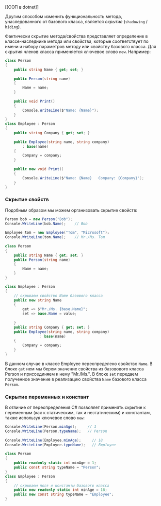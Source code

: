 
[[ООП в dotnet]]

Другим способом изменить функциональность метода, унаследованного от базового класса, является _скрытие_ (`shadowing` / `hiding`).

Фактически скрытие метода/свойства представляет определение в классе-наследнике метода или свойства, которые соответствует по имени и набору параметров методу или свойству базового класса. Для скрытия членов класса применяется ключевое слово `new`. Например:

``` cs 
class Person
{
    public string Name { get; set; }
    
    public Person(string name)
    {
        Name = name;
    }
    
    public void Print()
    {
        Console.WriteLine($"Name: {Name}");
    }
}
class Employee : Person
{
    public string Company { get; set; }
    
    public Employee(string name, string company)
        : base(name)
    {
        Company = company;
    }
    
    public new void Print()
    {
        Console.WriteLine($"Name: {Name}   Company: {Company}");
    }
}
```

### Скрытие свойств

Подобным образом мы можем организовать скрытие свойств:

``` cs 
Person bob = new Person("Bob");
Console.WriteLine(bob.Name);    // Bob
 
Employee tom = new Employee("Tom", "Microsoft");
Console.WriteLine(tom.Name);    // Mr./Ms. Tom
 
class Person
{
    public string Name { get; set; }
    public Person(string name)
    {
        Name = name;
    }
}

class Employee : Person
{
    // скрываем свойство Name базового класса
    public new string Name
    {
        get => $"Mr./Ms. {base.Name}";
        set => base.Name = value;
	
    }
    public string Company { get; set; }
    public Employee(string name, string company)
                : base(name)
    {
        Company = company;
    }
}
```

В данном случае в классе Employee переопределено свойство `Name`. В блоке `get` нем мы берем значение свойства из базовового класса Person и присоединяем к нему "Mr./Ms.". В блоке `set` передаем полученное значение в реализацию свойства `Name` базового класса `Person`.

### Скрытие переменных и констант

В отличие от переопределения C# позволяет применять скрытие к переменным (как к статическим, так и нестатическим) и константам, также используя ключевое слово `new`:

``` cs 
Console.WriteLine(Person.minAge);     // 1
Console.WriteLine(Person.typeName);   // Person
 
Console.WriteLine(Employee.minAge);     // 18
Console.WriteLine(Employee.typeName);   // Employee
 
class Person
{
    public readonly static int minAge = 1;
    public const string typeName = "Person";
}
class Employee : Person
{
    // скрываем поля и константы базового класса
    public new readonly static int minAge = 18;
    public new const string typeName = "Employee";
}
```

